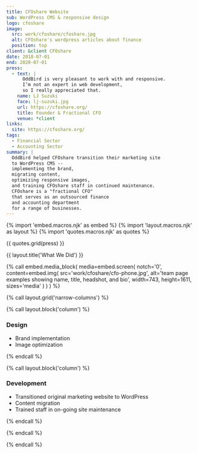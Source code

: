 ```yaml
---
title: CFOshare Website
sub: WordPress CMS & responsive design
logo: cfoshare
image:
  src: work/cfoshare/cfoshare.jpg
  alt: CFOshare's wordpress articles about finance
  position: top
client: &client CFOshare
date: 2018-07-01
end: 2020-07-01
press:
  - text: |
      OddBird is very pleasant to work with and responsive.
      I’m not an expert in web development,
      so I really appreciated that.
    name: LJ Suzuki
    face: lj-suzuki.jpg
    url: https://cfoshare.org/
    title: Founder & Fractional CFO
    venue: *client
links:
  site: https://cfoshare.org/
tags:
  - Financial Sector
  - Accounting Sector
summary: |
  OddBird helped CFOshare transition their marketing site
  to WordPress CMS --
  implementing the brand,
  migrating content,
  optimizing responsive images,
  and training CFOshare staff in continued maintenance.
  CFOshare is a "fractional CFO"
  that serves as an outsourced finance
  and accounting department
  for a range of businesses.
---
```


{% import 'embed.macros.njk' as embed %}
{% import 'layout.macros.njk' as layout %}
{% import 'quotes.macros.njk' as quotes %}

{{ quotes.grid(press) }}

{{ layout.title('What We Did') }}

{% call embed.media_block(
  media=embed.screen(
    notch='0',
    content=embed.img(
      src='work/cfoshare/cfo-phone.jpg',
      alt='team page examples showing name, title, headshot, and bio',
      width=743,
      height=1611,
      sizes='media'
    )
  )
) %}

{% call layout.grid('narrow-columns') %}

{% call layout.block('column') %}

### Design

- Brand implementation
- Image optimization

{% endcall %}

{% call layout.block('column') %}

### Development

- Transitioned original marketing website to WordPress
- Content migration
- Trained staff in on-going site maintenance

{% endcall %}

{% endcall %}

{% endcall %}
